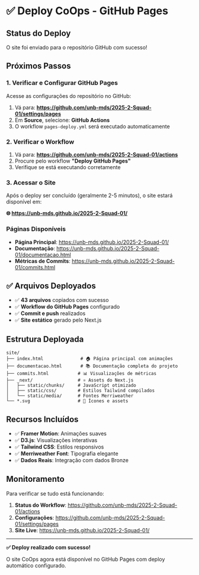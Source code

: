 # ✅ Deploy CoOps - GitHub Pages

## Status do Deploy

O site foi enviado para o repositório GitHub com sucesso! 

## Próximos Passos

### 1. Verificar e Configurar GitHub Pages

Acesse as configurações do repositório no GitHub:

1. Vá para: **https://github.com/unb-mds/2025-2-Squad-01/settings/pages**
2. Em **Source**, selecione: **GitHub Actions**
3. O workflow `pages-deploy.yml` será executado automaticamente

### 2. Verificar o Workflow

1. Vá para: **https://github.com/unb-mds/2025-2-Squad-01/actions**
2. Procure pelo workflow **"Deploy GitHub Pages"**
3. Verifique se está executando corretamente

### 3. Acessar o Site

Após o deploy ser concluído (geralmente 2-5 minutos), o site estará disponível em:

**🌐 https://unb-mds.github.io/2025-2-Squad-01/**

### Páginas Disponíveis

- **Página Principal**: https://unb-mds.github.io/2025-2-Squad-01/
- **Documentação**: https://unb-mds.github.io/2025-2-Squad-01/documentacao.html
- **Métricas de Commits**: https://unb-mds.github.io/2025-2-Squad-01/commits.html

## ✅ Arquivos Deployados

- ✅ **43 arquivos** copiados com sucesso
- ✅ **Workflow do GitHub Pages** configurado
- ✅ **Commit e push** realizados
- ✅ **Site estático** gerado pelo Next.js

## Estrutura Deployada

```
site/
├── index.html              # 🏠 Página principal com animações
├── documentacao.html       # 📚 Documentação completa do projeto
├── commits.html           # 📊 Visualizações de métricas
├── _next/                 # ⚛️ Assets do Next.js
│   ├── static/chunks/     # JavaScript otimizado
│   ├── static/css/        # Estilos Tailwind compilados
│   └── static/media/      # Fontes Merriweather
└── *.svg                  # 🎨 Ícones e assets
```

## Recursos Incluídos

- ✅ **Framer Motion**: Animações suaves
- ✅ **D3.js**: Visualizações interativas
- ✅ **Tailwind CSS**: Estilos responsivos
- ✅ **Merriweather Font**: Tipografia elegante
- ✅ **Dados Reais**: Integração com dados Bronze

## Monitoramento

Para verificar se tudo está funcionando:

1. **Status do Workflow**: https://github.com/unb-mds/2025-2-Squad-01/actions
2. **Configurações**: https://github.com/unb-mds/2025-2-Squad-01/settings/pages
3. **Site Live**: https://unb-mds.github.io/2025-2-Squad-01/

---

**✅ Deploy realizado com sucesso!**

O site CoOps agora está disponível no GitHub Pages com deploy automático configurado.